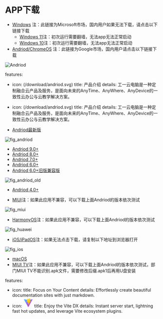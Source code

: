 # APP下载

* [Windows](https://apps.microsoft.com/store/detail/microsoft-%E8%BF%9C%E7%A8%8B%E6%A1%8C%E9%9D%A2/9WZDNCRFJ3PS) 注：此链接为Microsoft市场，国内用户如果无法下载，请点击以下链接下载
  * [Windows 11](https://tx.cec.cc/RDWeb/Pages/downloads/Microsoft_Remote_Desktop_for_Windows.AppxBundle)注：初次运行需要翻墙，无法app无法正常启动
  * [Windows 10](https://tx.cec.cc/RDWeb/Pages/downloads/Microsoft_Remote_Desktop_for_Windows.zip)注：初次运行需要翻墙，无法app无法正常启动
* [Andriod/ChromeOS](https://play.google.com/store/apps/details?id=com.microsoft.rdc.androidx&pli=1) 注：此链接为Google市场，国内用户请点击以下链接下载

![Andriod](/download/andriod.svg)

features:
  - icon: (/download/andriod.svg)
    title: 产品介绍
    details: 工一云电脑是一种定制融合云产品及服务，是面向未来的AnyTime、AnyWhere、AnyDevice的一致性云办公与云教学解决方案。

  - icon: (/download/andriod.svg)
    title: 产品介绍
    details: 工一云电脑是一种定制融合云产品及服务，是面向未来的AnyTime、AnyWhere、AnyDevice的一致性云办公与云教学解决方案。


  * [Andriod最新版](https://tx.cec.cc/RDWeb/Pages/downloads/Microsoft_Remote_Desktop_for_Andriod_Latest.apk)

![fig_andriod](https://user-images.githubusercontent.com/66816440/224484683-0c0f1369-8cc8-4ba2-ac71-aeff03a06683.png)

  * [Andriod 9.0+](https://tx.cec.cc/RDWeb/Pages/downloads/Microsoft_Remote_Desktop_for_Andriod9.0.apk)
  * [Andriod 8.0+](https://tx.cec.cc/RDWeb/Pages/downloads/Microsoft_Remote_Desktop_for_Andriod8.0.apk)
  * [Andriod 7.0+](https://tx.cec.cc/RDWeb/Pages/downloads/Microsoft_Remote_Desktop_for_Andriod7.0.apk)
  * [Andriod 6.0+](https://tx.cec.cc/RDWeb/Pages/downloads/Microsoft_Remote_Desktop_for_Andriod6.0.apk)
  * [Andriod 6.0+旧版兼容版](https://tx.cec.cc/RDWeb/Pages/downloads/Microsoft_Remote_Desktop_for_Andriod_Old.apk)

![fig_andriod_old](https://user-images.githubusercontent.com/66816440/224484730-52810f5e-fe01-48f1-b145-bf928d90a23c.png)

  * [Andriod 4.0+](https://tx.cec.cc/RDWeb/Pages/downloads/Microsoft_Remote_Desktop_for_Andriod4.0.apk)

* [MIUI](https://tx.cec.cc/RDWeb/Pages/downloads/Microsoft_Remote_Desktop_for_Andriod_Latest.apk)注：如果此应用不兼容，可以下载上面Andriod的版本依次测试

![fig_miui](https://user-images.githubusercontent.com/66816440/224484763-f829508d-25d3-453e-b005-98c42af81ddc.png)

* [HarmonyOS](https://tx.cec.cc/RDWeb/Pages/downloads/Microsoft_Remote_Desktop_for_HarmonyOS.apk)注：如果此应用不兼容，可以下载上面Andriod的版本依次测试

![fig_huawei](https://user-images.githubusercontent.com/66816440/224484747-be9439c3-913c-457f-b3f0-cff22c89c13d.png)

* [iOS/iPadOS](https://apps.apple.com/cn/app/microsoft-yuan-cheng-zhuo/id714464092)注：如果无法点击下载，请复制以下地址到浏览器打开

![fig_ios](https://user-images.githubusercontent.com/66816440/224484780-cfe28b08-5e7c-43c0-a66c-db2399e2ab7a.png)

* [macOS](https://apps.apple.com/us/app/microsoft-remote-desktop/id1295203466)
* [MIUI TV](https://tx.cec.cc/RDWeb/Pages/downloads/Microsoft_Remote_Desktop_for_Andriod4.0.apk)注：如果此应用不兼容，可以下载上面Andriod的版本依次测试，部门MIUI TV不能识别.apk文件，需要修改后缀.apk1后再用U盘安装



features:
  - icon: 
    title: Focus on Your Content
    details: Effortlessly create beautiful documentation sites with just markdown.
  - icon: <svg xmlns="http://www.w3.org/2000/svg" width="32" height="32"><g fill="none"><path fill="url(#a)" d="m29.884 6.146-13.142 23.5a.714.714 0 0 1-1.244.005L2.096 6.148a.714.714 0 0 1 .746-1.057l13.156 2.352a.714.714 0 0 0 .253 0l12.881-2.348a.714.714 0 0 1 .752 1.05z"/><path fill="url(#b)" d="M22.264 2.007 12.54 3.912a.357.357 0 0 0-.288.33l-.598 10.104a.357.357 0 0 0 .437.369l2.707-.625a.357.357 0 0 1 .43.42l-.804 3.939a.357.357 0 0 0 .454.413l1.672-.508a.357.357 0 0 1 .454.414l-1.279 6.187c-.08.387.435.598.65.267l.143-.222 7.925-15.815a.357.357 0 0 0-.387-.51l-2.787.537a.357.357 0 0 1-.41-.45l1.818-6.306a.357.357 0 0 0-.412-.45z"/><defs><linearGradient id="a" x1="6" x2="235" y1="33" y2="344" gradientTransform="translate(1.34 1.894) scale(.07142)" gradientUnits="userSpaceOnUse"><stop stop-color="#41D1FF"/><stop offset="1" stop-color="#BD34FE"/></linearGradient><linearGradient id="b" x1="194.651" x2="236.076" y1="8.818" y2="292.989" gradientTransform="translate(1.34 1.894) scale(.07142)" gradientUnits="userSpaceOnUse"><stop stop-color="#FFEA83"/><stop offset=".083" stop-color="#FFDD35"/><stop offset="1" stop-color="#FFA800"/></linearGradient></defs></g></svg>
    title: Enjoy the Vite DX
    details: Instant server start, lightning fast hot updates, and leverage Vite ecosystem plugins.
